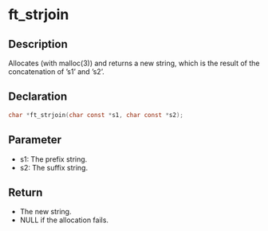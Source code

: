 # ft_strjoin

## Description
Allocates (with malloc(3)) and returns a new string, which is the result of the concatenation of ’s1’ and ’s2’.

## Declaration 
```c
char *ft_strjoin(char const *s1, char const *s2);
```

## Parameter 
- s1: The prefix string. 
- s2: The suffix string.

## Return 
- The new string.
- NULL if the allocation fails.